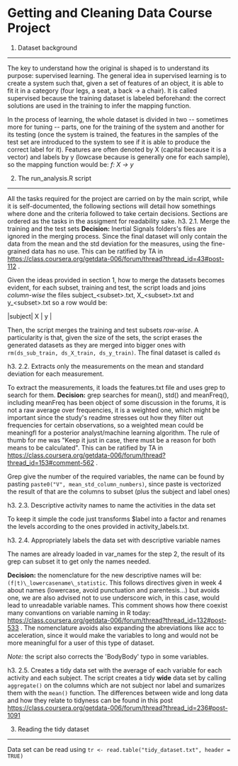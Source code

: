 Getting and Cleaning Data Course Project
========================================
1. Dataset background
---------------------
The key to understand how the original is shaped is to understand its purpose: 
supervised learning. The general idea in supervised learning is to create a 
system such that, given a set of features of an object, it is able to fit it in 
a category (four legs, a seat, a back -&gt; a chair). It is called supervised 
because the training dataset is labeled beforehand: the correct solutions are 
used in the training to infer the mapping function. 

In the process of learning, the whole dataset is divided in two -- sometimes 
more for tuning -- parts, one for the training of the system and another for its 
testing (once the system is trained, the features in the samples of the test set 
are introduced to the system to see if it is able to produce the correct label 
for it). Features are often denoted by X (capital because it is a vector) and 
labels by y (lowcase because is generally one for each sample), so the mapping 
function would be:
*f: X -> y*

2. The run_analysis.R script
----------------------------
All the tasks required for the project are carried on by the main script, while
it is self-documented, the following sections will detail how somethings where
done and the criteria followed to take certain decisions. Sections are ordered
as the tasks in the assigment for readability sake.
h3. 2.1. Merge the training and the test sets
**Decision:** Inertial Signals folders's files are ignored in the merging process.
Since the final dataset will only contain the data from the mean and the std 
deviation for the measures, using the fine-grained data has no use. This can be 
ratified by TA in https://class.coursera.org/getdata-006/forum/thread?thread_id=43#post-112 .

Given the ideas provided in section 1, how to merge the datasets becomes evident,
for each subset, training and test, the script loads and joins *column-wise* 
the files subject\_&lt;subset&gt;.txt, X_&lt;subset&gt;.txt and y_&lt;subset&gt;.txt
so a row would be:

|subject|      X      | y |

Then, the script merges the training and test subsets *row-wise*.
A particularity is that, given the size of the sets, the script erases the 
generated datasets as they are merged into bigger ones with 
`rm(ds_sub_train, ds_X_train, ds_y_train)`. The final dataset is called `ds`

h3. 2.2. Extracts only the measurements on the mean and standard deviation for 
         each measurement.

To extract the measurements, it loads the features.txt file and uses grep to
search for them. **Decision:** grep searches for mean(), std() and meanFreq(), 
including meanFreq has been object of some discussion in the forums, it is not a 
raw average over frequencies, it is a weighted one, which might be important 
since the study's readme stresses out how they filter out frequencies for 
certain observations, so a weighted mean could be meaningfl for a posterior 
analyst/machine learning algorithm. The rule of thumb for me was "Keep it just 
in case, there must be a reason for both means to be calculated". This can be
ratified by TA in https://class.coursera.org/getdata-006/forum/thread?thread_id=153#comment-562 .

Grep give the number of the required variables, the name can be found by pasting 
`paste0("V", mean_std_column_numbers)`, since paste is vectorized the result 
of that are the columns to subset (plus the subject and label ones)

h3. 2.3. Descriptive activity names to name the activities in the data set

To keep it simple the code just transforms $label into a factor and renames the 
levels according to the ones provided in activity_labels.txt.

h3. 2.4. Appropriately labels the data set with descriptive variable names

The names are already loaded in var_names for the step 2, the result of its grep
can subset it to get only the names needed.

**Decision:** the nomenclature for the new descriptive names will be:
`(f|t)\_lowercasename\_statistic`. This follows directives given in week 4 about
names (lowercase, avoid punctuation and parentesis...) but avoids one, we are 
also advised not to use underscore wich, in this case, would lead to unreadable
variable names. This comment shows how there coexist many convantions on variable
naming in R today: https://class.coursera.org/getdata-006/forum/thread?thread_id=132#post-533 .
The nomenclature avoids also expanding the abreviations like acc to acceleration,
since it would make the variables to long and would not be more meaningful for
a user of this type of dataset.

*Note:* the script also corrects the 'BodyBody' typo in some variables.

h3. 2.5. Creates a tidy data set with the average of each variable for each 
         activity and each subject.
The script creates a tidy **wide** data set by calling `aggregate()` on the 
columns which are not subject nor label and sumarizes them with the `mean()` 
function. The differences between wide and long data and how they relate to 
tidyness can be found in this post https://class.coursera.org/getdata-006/forum/thread?thread_id=236#post-1091

3. Reading the tidy dataset
---------------------------
Data set can be read using `tr <- read.table("tidy_dataset.txt", header = TRUE)` 
         

